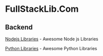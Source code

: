 # FullStackLib.Com
## Backend
[Nodejs Libraries](https://github.com/sindresorhus/awesome-nodejs) - Awesome Node js Libraries

[Python Libraries](https://github.com/vinta/awesome-python) - Awesome Python Libraries

